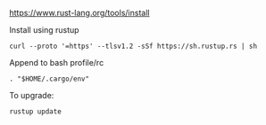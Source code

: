 https://www.rust-lang.org/tools/install

Install using rustup
```shell
curl --proto '=https' --tlsv1.2 -sSf https://sh.rustup.rs | sh
```


Append to bash profile/rc
```shell
. "$HOME/.cargo/env"
```


To upgrade:
```shell
rustup update
```
